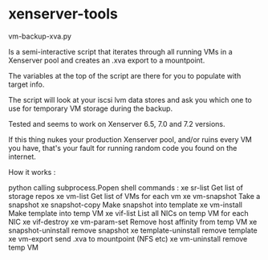 # xenserver-tools

vm-backup-xva.py

Is a semi-interactive script that iterates through all running VMs in a Xenserver pool and creates an .xva export to a mountpoint.

The variables at the top of the script are there for you to populate with target info.

The script will look at your iscsi lvm data stores and ask you which one to use for temporary VM storage during the backup.

Tested and seems to work on Xenserver 6.5, 7.0 and 7.2 versions. 

If this thing nukes your production Xenserver pool, and/or ruins every VM you have, that's your fault for running random code you found on the internet.

How it works :

python calling subprocess.Popen shell commands :
xe sr-list    Get list of storage repos
xe vm-list    Get list of VMs
for each vm
  xe vm-snapshot    Take a snapshot
  xe snapshot-copy  Make snapshot into template
  xe vm-install     Make template into temp VM
  xe vif-list       List all NICs on temp VM
  for each NIC
    xe vif-destroy
  xe vm-param-set   Remove host affinity from temp VM
  xe snapshot-uninstall   remove snapshot
  xe template-uninstall   remove template
  xe vm-export    send .xva to mountpoint (NFS etc)
  xe vm-uninstall   remove temp VM
